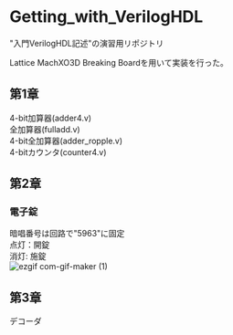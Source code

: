 # Getting_with_VerilogHDL
"入門VerilogHDL記述"の演習用リポジトリ<br>

Lattice MachXO3D Breaking Boardを用いて実装を行った。<br>

## 第1章
4-bit加算器(adder4.v)<br>
全加算器(fulladd.v)<br>
4-bit全加算器(adder_ropple.v)<br>
4-bitカウンタ(counter4.v)<br>
## 第2章
### 電子錠<br>
暗唱番号は回路で"5963"に固定<br>
点灯：開錠<br>
消灯: 施錠<br>
![ezgif com-gif-maker (1)](https://user-images.githubusercontent.com/74296872/195470252-a4ecb009-b716-4882-bf28-3a325552aa3e.gif)

## 第3章
デコーダ<br>


